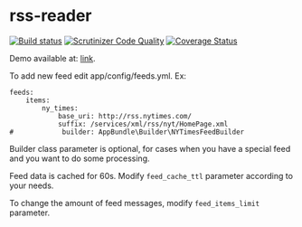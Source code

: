 rss-reader
==========
[![Build status](https://travis-ci.org/dorumd/rss-reader-symfony.svg?branch=master)](https://travis-ci.org/dorumd/rss-reader-symfony)
[![Scrutinizer Code Quality](https://scrutinizer-ci.com/g/dorumd/rss-reader-symfony/badges/quality-score.png?b=master)](https://scrutinizer-ci.com/g/dorumd/rss-reader-symfony/?branch=master)
[![Coverage Status](https://coveralls.io/repos/github/dorumd/rss-reader-symfony/badge.svg?branch=master)](https://coveralls.io/github/dorumd/rss-reader-symfony?branch=master)

Demo available at: [link](http://mardari.net "link").

To add new feed edit app/config/feeds.yml. Ex:

```
feeds:
    items:
        ny_times:
            base_uri: http://rss.nytimes.com/
            suffix: /services/xml/rss/nyt/HomePage.xml
#            builder: AppBundle\Builder\NYTimesFeedBuilder
```

Builder class parameter is optional, for cases when you have a special feed and you want to do some processing.

Feed data is cached for 60s. Modify `feed_cache_ttl` parameter according to your needs.

To change the amount of feed messages, modify `feed_items_limit` parameter.
